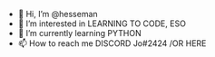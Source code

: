- 👋 Hi, I’m @hesseman
- 👀 I’m interested in LEARNING TO CODE, ESO
- 🌱 I’m currently learning PYTHON
- 📫 How to reach me DISCORD Jo#2424 /OR HERE


